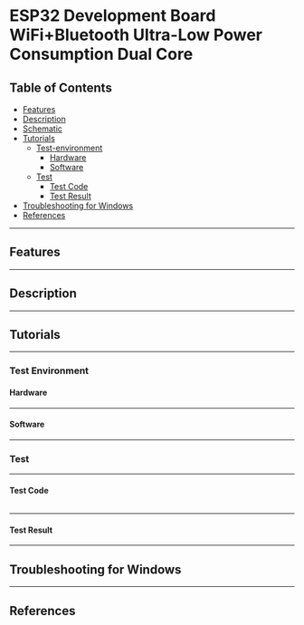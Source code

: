 # ESP32 Development Board WiFi+Bluetooth Ultra-Low Power Consumption Dual Core

## Table of Contents

-   [Features](#features)
-   [Description](#description)
-   [Schematic](#schematic)
-   [Tutorials](#tutorials)
    -   [Test-environment](#test-environment)
        -   [Hardware](#hardware)
        -   [Software](#software)
    -   [Test](#test)
        -   [Test Code](#test-code)
        -   [Test Result](#test-result)
-   [Troubleshooting for Windows](#troubleshooting-for-windows)
-   [References](#references)

---

## Features

---

## Description

---

## Tutorials

---

### Test Environment

#### Hardware

---

#### Software

---

### Test

---

#### Test Code

```c++

```

---

#### Test Result

---

## Troubleshooting for Windows

---

## References
